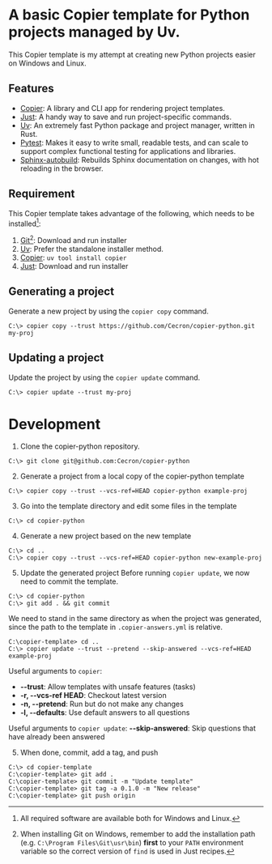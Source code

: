 # A basic Copier template for Python projects managed by Uv.

This Copier template is my attempt at creating new Python projects easier on Windows and Linux.

## Features
  * [Copier](https://copier.readthedocs.io/): A library and CLI app for rendering project templates.
  * [Just](https://github.com/casey/just): A handy way to save and run project-specific commands.
  * [Uv](https://docs.astral.sh/uv/): An extremely fast Python package and project manager, written in Rust.
  * [Pytest](https://docs.pytest.org/en/stable/): Makes it easy to write small, readable tests, and can scale to support complex functional testing for applications and libraries.
  * [Sphinx-autobuild](https://github.com/sphinx-doc/sphinx-autobuild): Rebuilds Sphinx documentation on changes, with hot reloading in the browser.

## Requirement
This Copier template takes advantage of the following, which needs to be installed[^1]:
1. [Git](https://git-scm.com/downloads/)[^2]: Download and run installer
2. [Uv](https://docs.astral.sh/uv/getting-started/installation/): Prefer the standalone installer method.
3. [Copier](https://github.com/copier-org/copier/): `uv tool install copier`
4. [Just](https://github.com/casey/just/releases): Download and run installer

[^1]: All required software are available both for Windows and Linux.

[^2]: When installing Git on Windows, remember to add the installation path (e.g. `C:\Program Files\Git\usr\bin`) **first** to your `PATH` environment variable so the correct version of `find` is used in Just recipes.

## Generating a project

Generate a new project by using the `copier copy` command.

``` shell
C:\> copier copy --trust https://github.com/Cecron/copier-python.git my-proj
```

## Updating a project

Update the project by using the `copier update` command.
``` shell
C:\> copier update --trust my-proj
```

# Development

1. Clone the copier-python repository.
``` shell
C:\> git clone git@github.com:Cecron/copier-python
```

2. Generate a project from a local copy of the copier-python template
``` shell
C:\> copier copy --trust --vcs-ref=HEAD copier-python example-proj
```

3. Go into the template directory and edit some files in the template
``` shell
C:\> cd copier-python
```

4. Generate a new project based on the new template
``` shell
C:\> cd ..
C:\> copier copy --trust --vcs-ref=HEAD copier-python new-example-proj
```

5. Update the generated project
Before running `copier update`, we now need to commit the template.
``` shell
C:\> cd copier-python
C:\> git add . && git commit
```

We need to stand in the same directory as when the project was generated, since the path to the template in `.copier-answers.yml` is relative.

``` shell
C:\copier-template> cd ..
C:\> copier update --trust --pretend --skip-answered --vcs-ref=HEAD example-proj
```

Useful arguments to `copier`:
* **--trust**: Allow templates with unsafe features (tasks)
* **-r, --vcs-ref HEAD**: Checkout latest version
* **-n, --pretend**: Run but do not make any changes
* **-l, --defaults**: Use default answers to all questions

Useful arguments to `copier update`:
**--skip-answered**: Skip questions that have already been answered


5. When done, commit, add a tag, and push
``` shell
C:\> cd copier-template
C:\copier-template> git add .
C:\copier-template> git commit -m "Update template"
C:\copier-template> git tag -a 0.1.0 -m "New release"
C:\copier-template> git push origin
```
